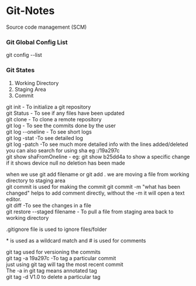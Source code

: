 # Git-Notes

Source code management (SCM)

### Git Global Config List

git config --list

### Git States

1. Working Directory
2. Staging Area
3. Commit

git init - To initialize a git repository <br />
git Status - To see if any files have been updated <br />
git clone - To clone a remote repository<br />
git log - To see the commits done by the user<br />
git log --oneline - To see short logs<br />
git log -stat -To see detailed log<br />
git log -patch -To see much more detailed info with the lines added/deleted you can also search for using sha eg :/19a297c <br />
git show shaFromOneline - eg: git show b25dd4a to show a specific change if it shows device null no deletion has been made<br />

when we use git add filename or git add . we are moving a file from working directory to staging area
<br />
git commit is used for making the commit
git commit -m "what has been changed" helps to add comment directly, without the -m it will open a text editor. <br />
git diff -To see the changes in a file <br />
git restore --staged filename - To pull a file from staging area back to working directory

.gitignore file is used to ignore files/folder

\* is used as a wildcard match and # is used for comments


git tag used for versioning the commits <br>
git tag -a 19a297c -To tag a particular commit <br>
just using git tag will tag the most recent commit <br>
The -a in git tag means annotated tag <br>
git tag -d V1.0 to delete a particular tag